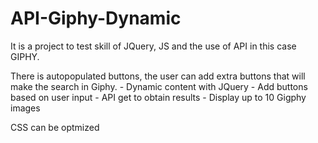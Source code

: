 # API-Giphy-Dynamic

It is a project to test skill of JQuery, JS and the use of API in this case GIPHY.

There is autopopulated buttons, the user can add extra buttons that will make the search in Giphy.
    - Dynamic content with JQuery
    - Add buttons based on user input
    - API get to obtain results
    - Display up to 10 Gigphy images

CSS can be optmized